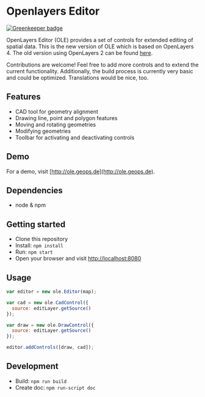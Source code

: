 # Openlayers Editor

[![Greenkeeper badge](https://badges.greenkeeper.io/lb1a/ole2.svg)](https://greenkeeper.io/)

OpenLayers Editor (OLE) provides a set of controls for extended editing of spatial data.
This is the new version of OLE which is based on OpenLayers 4.
The old version using OpenLayers 2 can be found [here](https://github.com/geops/ole).

Contributions are welcome! Feel free to add more controls and to extend the current functionality.
Additionally, the build process is currently very basic and could be optimized.
Translations would be nice, too.

## Features
- CAD tool for geometry alignment
- Drawing line, point and polygon features
- Moving and rotating geometries
- Modifying geometries
- Toolbar for activating and deactivating controls

## Demo
For a demo, visit [http://ole.geops.de](http://ole.geops.de).

## Dependencies
- node & npm

## Getting started
- Clone this repository
- Install: `npm install`
- Run: `npm start`
- Open your browser and visit [http://localhost:8080](http://localhost:8080)

## Usage
```js
var editor = new ole.Editor(map);

var cad = new ole.CadControl({
  source: editLayer.getSource()
});

var draw = new ole.DrawControl({
  source: editLayer.getSource()
});

editor.addControls([draw, cad]);

```

## Development
- Build: `npm run build`
- Create doc: `npm run-script doc`
